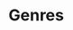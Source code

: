 

# Genres

<div class="no-side-panes">
    <style>
        table {
            border-collapse: collapse;
            border-radius: 5px;
            box-shadow: 0 0 4px rgba(0, 0, 0, 0.25);
            overflow: hidden;
            font-family: "Quicksand", sans-serif;
            font-weight: bold;
            font-size: 14px;
        }

        th {
            background: #009578;
            color: #ffffff;
            text-align: left;
        }

        th,
        td {
        padding: 10px 20px;
        }

        tr:nth-child(even) {
        background: #eeeeee;
        }
    </style>

      
        <table class="no-side-panes" id="csvRoot"></table>
      <script src="https://cdn.jsdelivr.net/npm/papaparse@5.2.0/papaparse.min.js"></script>
      <script src="./table_render.js"></script>
        <script>table_load('./generic_genres.csv');</script>


</div>



<!--

      <div>
        <table class="no-side-panes" id="csvRoot"></table>
        <script>table_load('./sports_genres.csv');</script>
      </div>
-->